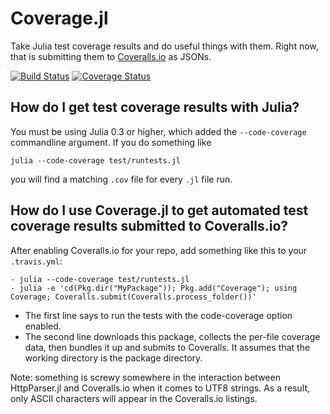 Coverage.jl
===========

Take Julia test coverage results and do useful things with them. Right now, that is submitting them to [Coveralls.io](https://coveralls.io) as JSONs.

[![Build Status](https://travis-ci.org/IainNZ/Coverage.jl.svg)](https://travis-ci.org/IainNZ/Coverage.jl)
[![Coverage Status](https://coveralls.io/repos/IainNZ/Coverage.jl/badge.png)](https://coveralls.io/r/IainNZ/Coverage.jl)

## How do I get test coverage results with Julia?

You must be using Julia 0.3 or higher, which added the `--code-coverage` commandline argument. If you do something like

```
julia --code-coverage test/runtests.jl
```

you will find a matching `.cov` file for every `.jl` file run.

## How do I use Coverage.jl to get automated test coverage results submitted to Coveralls.io?

After enabling Coveralls.io for your repo, add something like this to your `.travis.yml`:

```
- julia --code-coverage test/runtests.jl
- julia -e 'cd(Pkg.dir("MyPackage")); Pkg.add("Coverage"); using Coverage; Coveralls.submit(Coveralls.process_folder())'
```

* The first line says to run the tests with the code-coverage option enabled.
* The second line downloads this package, collects the per-file coverage data, then bundles it up and submits to Coveralls. It assumes that the working directory is the package directory.

Note: something is screwy somewhere in the interaction between HttpParser.jl and Coveralls.io when it comes to UTF8 strings. As a result, only ASCII characters will appear in the Coveralls.io listings.